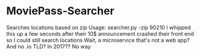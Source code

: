 # MoviePass-Searcher
Searches locations based on zip
Usage: searcher.py -zip 90210
I whipped this up a few seconds after their 10$ announcement crashed their front end so I could still search locations
Wait, a microservice that's not a web app? And no .io TLD? In 2017?? No way

